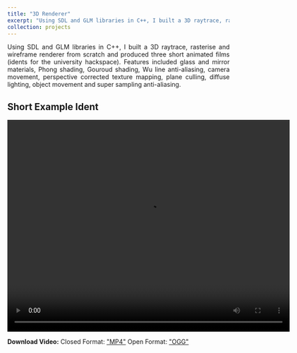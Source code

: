 ```yaml
---
title: "3D Renderer"
excerpt: "Using SDL and GLM libraries in C++, I built a 3D raytrace, rasterise and wireframe renderer from scratch and produced three short animated films (idents for the university hackspace). Features included glass and mirror materials, Phong shading, Gouroud shading, Wu line anti-aliasing, camera movement, perspective corrected texture mapping, plane culling, diffuse lighting, object movement and super sampling anti-aliasing.<br/><img src='/images/projects/3d_renderer/cornell_box.png'>"
collection: projects
---
```


<div style="text-align: justify">
Using SDL and GLM libraries in C++, I built a 3D raytrace, rasterise and wireframe renderer from scratch and produced three short animated films (idents for the university hackspace). Features included glass and mirror materials, Phong shading, Gouroud shading, Wu line anti-aliasing, camera movement, perspective corrected texture mapping, plane culling, diffuse lighting, object movement and super sampling anti-aliasing.
</div>

## Short Example Ident
<video width="640" height="480" controls="controls" playsinline>
<source src="/images/projects/3d_renderer/raytrace.mp4" type="video/mp4">
<source src="/images/projects/3d_renderer/raytrace.webm" type="video/webm">
<source src="/images/projects/3d_renderer/raytrace.ogv" type="video/ogg">
</video>

<p> <strong>Download Video:</strong>
    Closed Format:  <a href="/images/projects/3d_renderer/raytrace.mp4">"MP4"</a>
    Open Format:    <a href="/images/projects/3d_renderer/raytrace.ogv">"OGG"</a>
</p>

